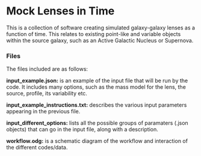 # Mock Lenses in Time

This is a collection of software creating simulated galaxy-galaxy lenses as a function of time.
This relates to existing point-like and variable objects within the source galaxy, such as an Active Galactic Nucleus or Supernova.


### Files
The files included are as follows:


**input_example.json:**
is an example of the input file that will be run by the code. It includes many options, such as the mass model for the lens, the source, profile, its variability etc.

**input_example_instructions.txt:**
describes the various input parameters appearing in the previous file.

**input_different_options:**
lists all the possible groups of paramaters (.json objects) that can go in the input file, along with a description.

**workflow.odg:**
is a schematic diagram of the workflow and interaction of the different codes/data.